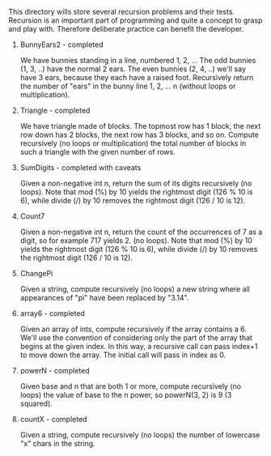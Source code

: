 This directory wills store several recursion problems and their tests. Recursion is an important part of programming and quite a concept to grasp and play with. Therefore deliberate practice can benefit the developer.

1. BunnyEars2 - completed

    We have bunnies standing in a line, numbered 1, 2, ... The odd bunnies (1, 3, ..) have the normal 2 ears. The even bunnies (2, 4, ..) we'll say have 3 ears, because they each have a raised foot. Recursively return the number of "ears" in the bunny line 1, 2, ... n (without loops or multiplication).

2. Triangle - completed

    We have triangle made of blocks. 
    The topmost row has 1 block, the next row down has 2 blocks,
    the next row has 3 blocks, and so on. 
    Compute recursively (no loops or multiplication) 
    the total number of blocks in such a triangle with 
    the given number of rows.

3. SumDigits - completed with caveats

    Given a non-negative int n, return the sum of its digits recursively (no loops). Note that mod (%) by 10 yields the rightmost digit (126 % 10 is 6), while divide (/) by 10 removes the rightmost digit (126 / 10 is 12).

4. Count7

    Given a non-negative int n, return the count of the occurrences of 7 as a digit, so for example 717 yields 2. (no loops). Note that mod (%) by 10 yields the rightmost digit (126 % 10 is 6), while divide (/) by 10 removes the rightmost digit (126 / 10 is 12).

5. ChangePi

    Given a string, compute recursively (no loops) a new string where all appearances of "pi" have been replaced by "3.14".

6. array6 - completed

    Given an array of ints, compute recursively if the array contains a 6. We'll use the convention of considering only the part of the array that begins at the given index. In this way, a recursive call can pass index+1 to move down the array. The initial call will pass in index as 0.

7. powerN - completed

    Given base and n that are both 1 or more, compute recursively (no loops) the value of base to the n power, so powerN(3, 2) is 9 (3 squared).

8. countX - completed

    Given a string, compute recursively (no loops) the number of lowercase "x" chars in the string. 



 
